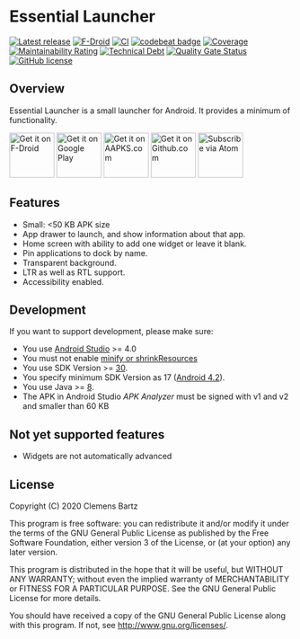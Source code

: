 # Essential Launcher

[![Latest release](https://img.shields.io/github/release/clemensbartz/essential-launcher.svg)](https://github.com/clemensbartz/essential-launcher/releases/latest)
[![F-Droid](https://img.shields.io/f-droid/v/de.clemensbartz.android.launcher.svg)](https://f-droid.org/de/packages/de.clemensbartz.android.launcher/)
[![CI](https://github.com/clemensbartz/essential-launcher/workflows/CI/badge.svg)](https://github.com/clemensbartz/essential-launcher/actions/)
[![codebeat badge](https://codebeat.co/badges/bbe69ee2-68c1-45f4-927f-c931cd194b8e)](https://codebeat.co/projects/github-com-clemensbartz-essential-launcher-release-v2-2)
[![Coverage](https://sonarcloud.io/api/project_badges/measure?project=clemensbartz_essential-launcher&metric=coverage)](https://sonarcloud.io/dashboard?id=clemensbartz_essential-launcher)
[![Maintainability Rating](https://sonarcloud.io/api/project_badges/measure?project=clemensbartz_essential-launcher&metric=sqale_rating)](https://sonarcloud.io/dashboard?id=clemensbartz_essential-launcher)
[![Technical Debt](https://sonarcloud.io/api/project_badges/measure?project=clemensbartz_essential-launcher&metric=sqale_index)](https://sonarcloud.io/dashboard?id=clemensbartz_essential-launcher)
[![Quality Gate Status](https://sonarcloud.io/api/project_badges/measure?project=clemensbartz_essential-launcher&metric=alert_status)](https://sonarcloud.io/dashboard?id=clemensbartz_essential-launcher)
[![GitHub license](https://img.shields.io/github/license/clemensbartz/essential-launcher.svg)](https://github.com/clemensbartz/essential-launcher/blob/release/v2.2/LICENSE)

## Overview

Essential Launcher is a small launcher for Android. It provides a minimum of functionality.

<a href="https://f-droid.org/packages/de.clemensbartz.android.launcher/" target="_blank">
<img src="https://fdroid.gitlab.io/artwork/badge/get-it-on.png" alt="Get it on F-Droid" height="80"/></a>
<a href="https://play.google.com/store/apps/details?id=de.clemensbartz.android.launcher" target="_blank">
<img src="https://play.google.com/intl/en_us/badges/images/generic/en-play-badge.png" alt="Get it on Google Play" height="80"/></a>
<a href="https://aapks.com/apk/essential-launcher/" target="_blank">
<img src="https://aapks.com/get.png" alt="Get it on AAPKS.com" height="80"/></a>
<a href="https://github.com/clemensbartz/essential-launcher/releases/latest">
<img src="https://raw.githubusercontent.com/clemensbartz/essential-launcher/release/v2.0/promo/graphics/en/get-github.png" alt="Get it on Github.com" height="80"/></a>
<a href="https://github.com/clemensbartz/essential-launcher/releases.atom">
<img src="https://raw.githubusercontent.com/clemensbartz/essential-launcher/release/v2.0/promo/graphics/en/subscribe-atom.png" alt="Subscribe via Atom" height="80"/></a>

## Features

- Small: <50 KB APK size
- App drawer to launch, and show information about that app.
- Home screen with ability to add one widget or leave it blank.
- Pin applications to dock by name.
- Transparent background.
- LTR as well as RTL support.
- Accessibility enabled.

## Development

If you want to support development, please make sure:

- You use [Android Studio](https://developer.android.com/studio/) >= 4.0
- You must not enable [minify or shrinkResources](https://developer.android.com/studio/build/shrink-code)
- You use SDK Version >= [30](https://developer.android.com/about/versions/11/).
- You specify minimum SDK Version as 17 ([Android 4.2](https://developer.android.com/about/versions/android-4.2)).
- You use Java >= [8](https://docs.oracle.com/javase/8/docs/api/).
- The APK in Android Studio _APK Analyzer_ must be signed with v1 and v2 and smaller than 60 KB

## Not yet supported features

- Widgets are not automatically advanced

## License

Copyright (C) 2020 Clemens Bartz

This program is free software: you can redistribute it and/or modify
it under the terms of the GNU General Public License as published by
the Free Software Foundation, either version 3 of the License, or
(at your option) any later version.

This program is distributed in the hope that it will be useful,
but WITHOUT ANY WARRANTY; without even the implied warranty of
MERCHANTABILITY or FITNESS FOR A PARTICULAR PURPOSE.  See the
GNU General Public License for more details.

You should have received a copy of the GNU General Public License
along with this program.  If not, see <http://www.gnu.org/licenses/>.
